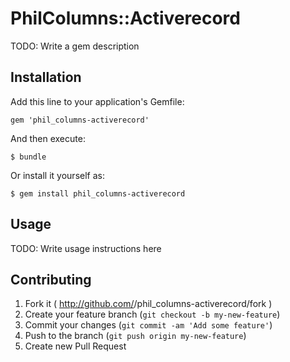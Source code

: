 # PhilColumns::Activerecord

TODO: Write a gem description

## Installation

Add this line to your application's Gemfile:

    gem 'phil_columns-activerecord'

And then execute:

    $ bundle

Or install it yourself as:

    $ gem install phil_columns-activerecord

## Usage

TODO: Write usage instructions here

## Contributing

1. Fork it ( http://github.com/<my-github-username>/phil_columns-activerecord/fork )
2. Create your feature branch (`git checkout -b my-new-feature`)
3. Commit your changes (`git commit -am 'Add some feature'`)
4. Push to the branch (`git push origin my-new-feature`)
5. Create new Pull Request
